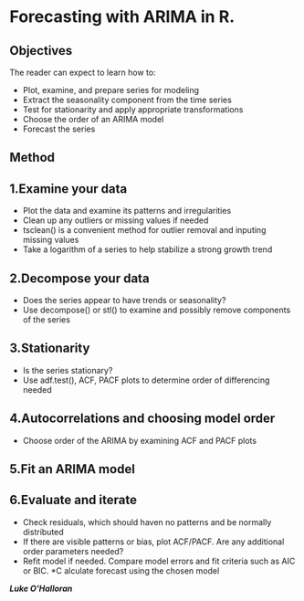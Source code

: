 Forecasting with ARIMA in R.
==================





## Objectives
The reader can expect to learn how to:

* Plot, examine, and prepare series for modeling
* Extract the seasonality component from the time series
* Test for stationarity and apply appropriate transformations
* Choose the order of an ARIMA model
* Forecast the series


## Method
## 1.Examine your data
* Plot the data and examine its patterns and irregularities
* Clean up any outliers or missing values if needed
* tsclean() is a convenient method for outlier removal and inputing missing values
* Take a logarithm of a series to help stabilize a strong growth trend
## 2.Decompose your data
* Does the series appear to have trends or seasonality?
* Use decompose() or stl() to examine and possibly remove components of the series
## 3.Stationarity
* Is the series stationary?
* Use adf.test(), ACF, PACF plots to determine order of differencing needed
## 4.Autocorrelations and choosing model order
* Choose order of the ARIMA by examining ACF and PACF plots
## 5.Fit an ARIMA model
## 6.Evaluate and iterate
* Check residuals, which should haven no patterns and be normally distributed
* If there are visible patterns or bias, plot ACF/PACF. Are any additional order parameters needed?
* Refit model if needed. Compare model errors and fit criteria such as AIC or BIC.
*C alculate forecast using the chosen model





***Luke O'Halloran***
